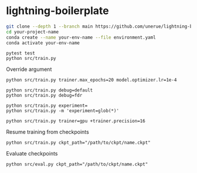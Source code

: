 # lightning-boilerplate

```bash
git clone --depth 1 --branch main https://github.com/unerue/lightning-boilerplate.git your-project-name
cd your-project-name
conda create --name your-env-name --file environment.yaml
conda activate your-env-name
```

```
pytest test
python src/train.py
```
Override argument

```
python src/train.py trainer.max_epochs=20 model.optimizer.lr=1e-4
```

```
python src/train.py debug=default
python src/train.py debug=fdr
```

```
python src/train.py experiment=
python src/train.py -m 'experiment=glob(*)'
```

```
python src/train.py trainer=gpu +trainer.precision=16
```

Resume training from checkpoints
```
python src/train.py ckpt_path="/path/to/ckpt/name.ckpt"
```

Evaluate checkpoints
```
python src/eval.py ckpt_path="/path/to/ckpt/name.ckpt"
```

